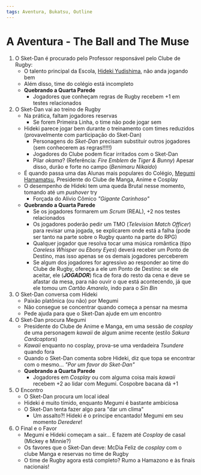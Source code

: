 ```yaml
---
tags: Aventura, Bukatsu, Outline
---
```


# A Aventura - The Ball and The Muse

1. O Sket-Dan é procurado pelo Professor responsável pelo Clube de Rugby:
    + O talento principal da Escola, [Hideki Yudishima](/eZhT8hRtRXm0j9KUjLxSoA), não anda jogando bem
    + Além disso, time do colégio está incompleto
    + __Quebrando a Quarta Parede__
        + Jogadores que conheçam regras de Rugby recebem +1 em testes relacionados
2. O Sket-Dan vai ao treino de Rugby
    + Na prática, faltam jogadores reservas
        + Se forem Primeira Linha, o time não pode jogar sem
    + Hideki parece jogar bem durante o treinamento com times reduzidos (provavelmente com participação do Sket-Dan)
        + Personagens do _Sket-Dan_ precisam substituir outros jogadores (sem conhecerem as regras!!!!!)
        + Jogadores do Clube podem ficar irritados com o Sket-Dan
        + Pilar _okama_? (Referência: _Fire Emblem_ de _Tiger & Bunny_) Apesar disso, durão e forte no campo (_Benimaru Nikaido_)
    + É quando passa uma das Alunas mais populares do Colégio, [Megumi Hamamatsu](/RKZQmFqFRjmaJ2paUHtj1Q), Presidente do Clube de Manga, Anime e Cosplay
    + O desempenho de Hideki tem uma queda Brutal nesse momento, tomando até um _pushover_ try
        + Forçada do Alívio Cômico _"Gigante Carinhoso"_
    + __Quebrando a Quarta Parede__
        + Se os jogadores formarem um _Scrum_ (REAL), +2 nos testes relacionados
        + Os jogadores poderão pedir um TMO (_Television Match Officer_) para revisar uma jogada, se explicarem onde está a falha (pode ser tanto na parte sobre o Rugby quanto na parte do RPG)
        + Qualquer jogador que resolva tocar uma música romântica (tipo _Careless Whisper_ ou _Ebony Eyes_) deverá receber um Ponto de Destino, mas isso apenas se os demais jogadores perceberem
        + Se algum dos jogadores for agressivo ao responder ao time do Clube de Rugby, ofereça a ele um Ponto de Destino: se ele aceitar, ele (___JOGADOR___) fica de fora do resto da cena e deve se afastar da mesa, para não ouvir o que está acontecendo, já que ele tomou um _Cartão Amarelo_, indo para o _Sin Bin_
3. O Sket-Dan conversa com Hideki
    + Paixão platônica (ou não) por Megumi
    + Não consegue se concentrar quando começa a pensar na mesma
    + Pede ajuda para que o Sket-Dan ajude em um encontro
4. O Sket-Dan procura Megumi
    + Presidente do Clube de Anime e Manga, em uma sessão de _cosplay_ de uma personagem _kawaii_ de algum anime recente (estilo _Sakura Cardcaptors_)
    + _Kawaii_ enquanto no cosplay, prova-se uma verdadeira _Tsundere_ quando fora
    + Quando o Sket-Dan comenta sobre Hideki, diz que topa se encontrar com o mesmo... _"Por um favor do Sket-Dan"_
    + __Quebrando a Quarta Parede__
        + Jogadores em _Cosplay_ ou com alguma coisa mais _kawaii_ recebem +2 ao lidar com Megumi. Cospobre bacana dá +1
5. O Encontro
    + O Sket-Dan procura um local ideal
    + Hideki é muito tímido, enquanto Megumi é bastante ambiciosa
    + O Sket-Dan tenta fazer algo para "dar um clima"
        + Um assalto?! Hideki é o príncipe encantado! Megumi em seu momento _Deredere_! 
6. O Final e o Favor
    + Megumi e Hideki começam a sair... E fazem até _Cosplay_ de casal (Mickey e Minnie?)
    + Os favores que o Sket-Dan deve: McDia Feliz de _cosplay_ com o clube Manga e reservas no time de Rugby
    + O time de Rugby agora está completo? Rumo a Hamazono e às finais nacionais!
